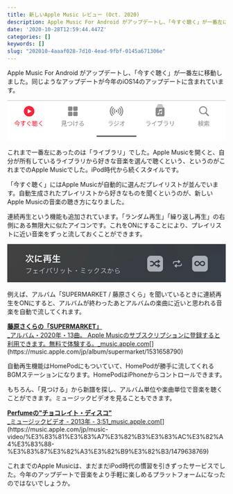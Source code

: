 ```yaml
---
title: 新しいApple Music レビュー (Oct. 2020)
description: Apple Music For Android がアップデートし、「今すぐ聴く」が一番左に移動しました。同じようなアップデートが今年のiOS14のアップデートに含まれています。
date: '2020-10-28T12:59:44.447Z'
categories: []
keywords: []
slug: "202010-4aaaf028-7d10-4ead-9fbf-0145a671306e"
---
```

Apple Music For Android がアップデートし、「今すぐ聴く」が一番左に移動しました。同じようなアップデートが今年のiOS14のアップデートに含まれています。

![](1__GCuW164__7ZKK0RjPU3gHpQ.png)

これまで一番左にあったのは「ライブラリ」でした。Apple Musicを開くと、自分が所有しているライブラリから好きな音楽を選んで聴くという、というのがこれまでのApple Musicでした。iPod時代から続くスタイルです。

「今すぐ聴く」にはApple Musicが自動的に選んだプレイリストが並んでいます。自動生成されたプレイリストから好きなものを聞くというのが、新しいApple Musicの音楽の聴き方になりました。

連続再生という機能も追加されています。「ランダム再生」「繰り返し再生」の右側にある無限大に似たアイコンです。これをONにすることにより、プレイリストに近い音楽をずっと流しておくことができます。

![](1__dNsXDlMOBWw__abKqXbUapQ.jpeg)

例えば、アルバム「SUPERMARKET / 藤原さくら」を聞いているときに連続再生をONにすると、アルバムが終わったあとアルバムの楽曲に近いと思われる音楽を自動で流してくれます。

[**藤原さくらの「SUPERMARKET」**  
_アルバム・2020年・13曲。 Apple Musicのサブスクリプションに登録すると利用できます。無料で体験する。_music.apple.com](https://music.apple.com/jp/album/supermarket/1531658790 "https://music.apple.com/jp/album/supermarket/1531658790")[](https://music.apple.com/jp/album/supermarket/1531658790)

自動再生機能はHomePodにもついていて、HomePodが勝手に流してくれるBGMステーションになります。HomePodはiPhoneからコントロールできます。

もちろん、「見つける」から新譜を探し、アルバム単位や楽曲単位で音楽を聴くことができます。ミュージックビデオを見ることもできます。

[**Perfumeの"チョコレイト・ディスコ"**  
_ミュージックビデオ - 2013年 - 3:51_music.apple.com](https://music.apple.com/jp/music-video/%E3%83%81%E3%83%A7%E3%82%B3%E3%83%AC%E3%82%A4%E3%83%88-%E3%83%87%E3%82%A3%E3%82%B9%E3%82%B3/1479638769 "https://music.apple.com/jp/music-video/%E3%83%81%E3%83%A7%E3%82%B3%E3%83%AC%E3%82%A4%E3%83%88-%E3%83%87%E3%82%A3%E3%82%B9%E3%82%B3/1479638769")[](https://music.apple.com/jp/music-video/%E3%83%81%E3%83%A7%E3%82%B3%E3%83%AC%E3%82%A4%E3%83%88-%E3%83%87%E3%82%A3%E3%82%B9%E3%82%B3/1479638769)

これまでのApple Musicは、まだまだiPod時代の慣習を引きずったサービスでした。今年のアップデートで音楽をより手軽に楽しめるプラットフォームになったのではないでしょうか。